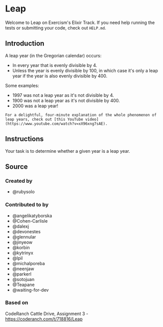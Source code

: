 # Leap

Welcome to Leap on Exercism's Elixir Track.
If you need help running the tests or submitting your code, check out `HELP.md`.

## Introduction

A leap year (in the Gregorian calendar) occurs:

- In every year that is evenly divisible by 4.
- Unless the year is evenly divisible by 100, in which case it's only a leap year if the year is also evenly divisible by 400.

Some examples:

- 1997 was not a leap year as it's not divisible by 4.
- 1900 was not a leap year as it's not divisible by 400.
- 2000 was a leap year!

~~~~exercism/note
For a delightful, four-minute explanation of the whole phenomenon of leap years, check out [this YouTube video](https://www.youtube.com/watch?v=xX96xng7sAE).
~~~~

## Instructions

Your task is to determine whether a given year is a leap year.

## Source

### Created by

- @rubysolo

### Contributed to by

- @angelikatyborska
- @Cohen-Carlisle
- @dalexj
- @devonestes
- @glennular
- @jinyeow
- @korbin
- @kytrinyx
- @lpil
- @michalporeba
- @neenjaw
- @parkerl
- @sotojuan
- @Teapane
- @waiting-for-dev

### Based on

CodeRanch Cattle Drive, Assignment 3 - https://coderanch.com/t/718816/Leap